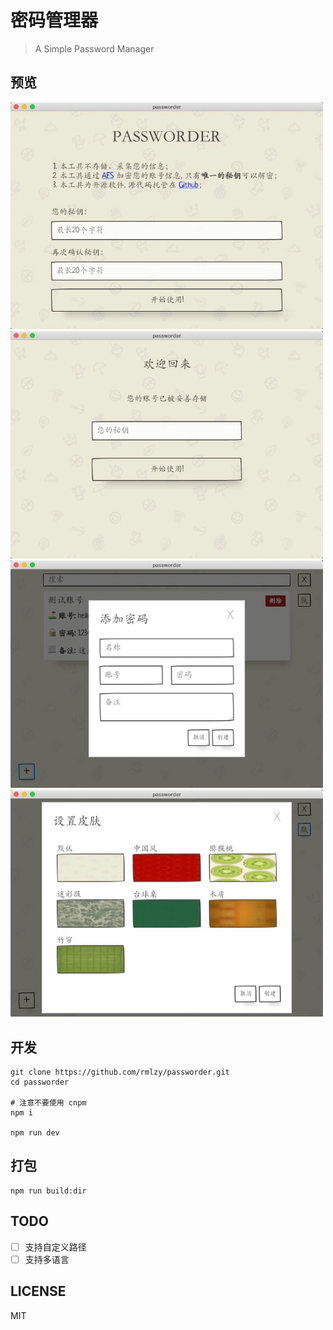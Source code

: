 # 密码管理器

> A Simple Password Manager

## 预览

<img width="500" src="./docs/preview1.jpg" />

<img width="500" src="./docs/preview2.jpg" />

<img width="500" src="./docs/preview3.jpg" />

<img width="500" src="./docs/preview4.jpg" />

## 开发

```shell script
git clone https://github.com/rmlzy/passworder.git
cd passworder

# 注意不要使用 cnpm
npm i 

npm run dev
```

## 打包

```shell script
npm run build:dir
```

## TODO
+ [ ] 支持自定义路径
+ [ ] 支持多语言

## LICENSE
MIT
